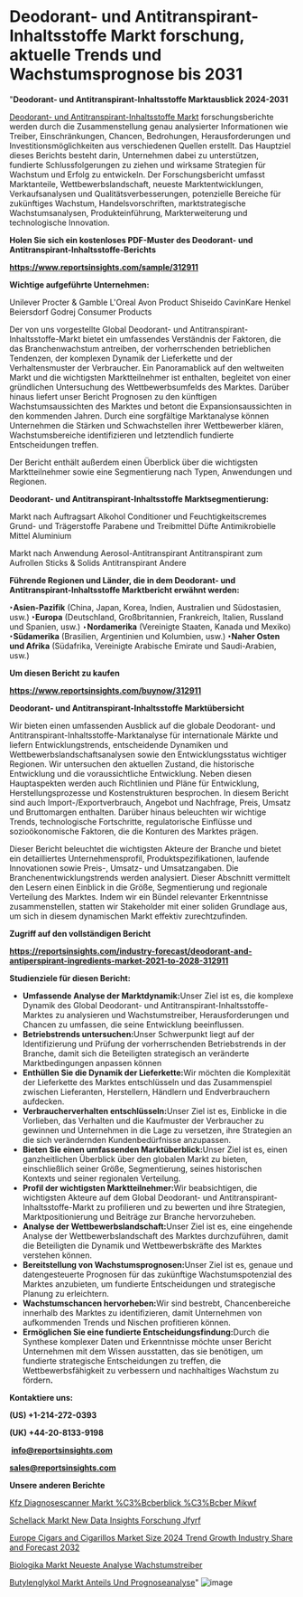 # Deodorant- und Antitranspirant-Inhaltsstoffe Markt forschung, aktuelle Trends und Wachstumsprognose bis 2031

"<strong><b>Deodorant- und Antitranspirant-Inhaltsstoffe Marktausblick 2024-2031</b></strong>

<a href=https://www.reportsinsights.com/sample/312911>Deodorant- und Antitranspirant-Inhaltsstoffe Markt</a> forschungsberichte werden durch die Zusammenstellung genau analysierter Informationen wie Treiber, Einschränkungen, Chancen, Bedrohungen, Herausforderungen und Investitionsmöglichkeiten aus verschiedenen Quellen erstellt. Das Hauptziel dieses Berichts besteht darin, Unternehmen dabei zu unterstützen, fundierte Schlussfolgerungen zu ziehen und wirksame Strategien für Wachstum und Erfolg zu entwickeln. Der Forschungsbericht umfasst Marktanteile, Wettbewerbslandschaft, neueste Marktentwicklungen, Verkaufsanalysen und Qualitätsverbesserungen, potenzielle Bereiche für zukünftiges Wachstum, Handelsvorschriften, marktstrategische Wachstumsanalysen, Produkteinführung, Markterweiterung und technologische Innovation.

<strong><b>Holen Sie sich ein kostenloses PDF-Muster des Deodorant- und Antitranspirant-Inhaltsstoffe-Berichts</b></strong>

<a href=https://www.reportsinsights.com/sample/312911><strong><u>https://www.reportsinsights.com/sample/312911</u></strong></a>

<strong>Wichtige aufgeführte Unternehmen:</strong>

Unilever
    Procter & Gamble
    L'Oreal
    Avon Product
    Shiseido
    CavinKare
    Henkel
    Beiersdorf
    Godrej Consumer Products

Der von uns vorgestellte Global Deodorant- und Antitranspirant-Inhaltsstoffe-Markt bietet ein umfassendes Verständnis der Faktoren, die das Branchenwachstum antreiben, der vorherrschenden betrieblichen Tendenzen, der komplexen Dynamik der Lieferkette und der Verhaltensmuster der Verbraucher. Ein Panoramablick auf den weltweiten Markt und die wichtigsten Marktteilnehmer ist enthalten, begleitet von einer gründlichen Untersuchung des Wettbewerbsumfelds des Marktes. Darüber hinaus liefert unser Bericht Prognosen zu den künftigen Wachstumsaussichten des Marktes und betont die Expansionsaussichten in den kommenden Jahren. Durch eine sorgfältige Marktanalyse können Unternehmen die Stärken und Schwachstellen ihrer Wettbewerber klären, Wachstumsbereiche identifizieren und letztendlich fundierte Entscheidungen treffen.

Der Bericht enthält außerdem einen Überblick über die wichtigsten Marktteilnehmer sowie eine Segmentierung nach Typen, Anwendungen und Regionen.

<strong>Deodorant- und Antitranspirant-Inhaltsstoffe Marktsegmentierung:</strong>

Markt nach Auftragsart
Alkohol
Conditioner und Feuchtigkeitscremes
Grund- und Trägerstoffe
Parabene und Treibmittel
Düfte
Antimikrobielle Mittel
Aluminium

Markt nach Anwendung
Aerosol-Antitranspirant
Antitranspirant zum Aufrollen
Sticks & Solids Antitranspirant
Andere

<strong><b>Führende Regionen und Länder, die in dem Deodorant- und Antitranspirant-Inhaltsstoffe Marktbericht erwähnt werden:</b></strong>

<strong><b>‣Asien-Pazifik</b></strong> (China, Japan, Korea, Indien, Australien und Südostasien, usw.)
<strong><b>‣Europa</b></strong> (Deutschland, Großbritannien, Frankreich, Italien, Russland und Spanien, usw.)
‣<strong><b>Nordamerika</b></strong> (Vereinigte Staaten, Kanada und Mexiko)
<strong><b>‣Südamerika</b></strong> (Brasilien, Argentinien und Kolumbien, usw.)
<strong><b>‣Naher Osten und Afrika</b></strong> (Südafrika, Vereinigte Arabische Emirate und Saudi-Arabien, usw.)

<strong>Um diesen Bericht zu kaufen</strong>

<a href=https://www.reportsinsights.com/buynow/312911><strong><u>https://www.reportsinsights.com/buynow/312911</u></strong></a>

<strong>Deodorant- und Antitranspirant-Inhaltsstoffe Marktübersicht</strong>

Wir bieten einen umfassenden Ausblick auf die globale Deodorant- und Antitranspirant-Inhaltsstoffe-Marktanalyse für internationale Märkte und liefern Entwicklungstrends, entscheidende Dynamiken und Wettbewerbslandschaftsanalysen sowie den Entwicklungsstatus wichtiger Regionen. Wir untersuchen den aktuellen Zustand, die historische Entwicklung und die voraussichtliche Entwicklung. Neben diesen Hauptaspekten werden auch Richtlinien und Pläne für Entwicklung, Herstellungsprozesse und Kostenstrukturen besprochen. In diesem Bericht sind auch Import-/Exportverbrauch, Angebot und Nachfrage, Preis, Umsatz und Bruttomargen enthalten. Darüber hinaus beleuchten wir wichtige Trends, technologische Fortschritte, regulatorische Einflüsse und sozioökonomische Faktoren, die die Konturen des Marktes prägen.

Dieser Bericht beleuchtet die wichtigsten Akteure der Branche und bietet ein detailliertes Unternehmensprofil, Produktspezifikationen, laufende Innovationen sowie Preis-, Umsatz- und Umsatzangaben. Die Branchenentwicklungstrends werden analysiert. Dieser Abschnitt vermittelt den Lesern einen Einblick in die Größe, Segmentierung und regionale Verteilung des Marktes. Indem wir ein Bündel relevanter Erkenntnisse zusammenstellen, statten wir Stakeholder mit einer soliden Grundlage aus, um sich in diesem dynamischen Markt effektiv zurechtzufinden.

<strong>Zugriff auf den vollständigen Bericht</strong>

<a href=https://reportsinsights.com/industry-forecast/deodorant-and-antiperspirant-ingredients-market-2021-to-2028-312911><strong>https://reportsinsights.com/industry-forecast/deodorant-and-antiperspirant-ingredients-market-2021-to-2028-312911</strong></a>

<strong>Studienziele für diesen Bericht:</strong>
<ul>
  <li><strong>Umfassende Analyse der Marktdynamik:</strong>Unser Ziel ist es, die komplexe Dynamik des Global Deodorant- und Antitranspirant-Inhaltsstoffe-Marktes zu analysieren und Wachstumstreiber, Herausforderungen und Chancen zu umfassen, die seine Entwicklung beeinflussen.</li>
  <li><strong>Betriebstrends untersuchen:</strong>Unser Schwerpunkt liegt auf der Identifizierung und Prüfung der vorherrschenden Betriebstrends in der Branche, damit sich die Beteiligten strategisch an veränderte Marktbedingungen anpassen können</li>
  <li><strong>Enthüllen Sie die Dynamik der Lieferkette:</strong>Wir möchten die Komplexität der Lieferkette des Marktes entschlüsseln und das Zusammenspiel zwischen Lieferanten, Herstellern, Händlern und Endverbrauchern aufdecken.</li>
  <li><strong>Verbraucherverhalten entschlüsseln:</strong>Unser Ziel ist es, Einblicke in die Vorlieben, das Verhalten und die Kaufmuster der Verbraucher zu gewinnen und Unternehmen in die Lage zu versetzen, ihre Strategien an die sich verändernden Kundenbedürfnisse anzupassen.</li>
  <li><strong>Bieten Sie einen umfassenden Marktüberblick:</strong>Unser Ziel ist es, einen ganzheitlichen Überblick über den globalen Markt zu bieten, einschließlich seiner Größe, Segmentierung, seines historischen Kontexts und seiner regionalen Verteilung.</li>
  <li><strong>Profil der wichtigsten Marktteilnehmer:</strong>Wir beabsichtigen, die wichtigsten Akteure auf dem Global Deodorant- und Antitranspirant-Inhaltsstoffe-Markt zu profilieren und zu bewerten und ihre Strategien, Marktpositionierung und Beiträge zur Branche hervorzuheben.</li>
  <li><strong>Analyse der Wettbewerbslandschaft:</strong>Unser Ziel ist es, eine eingehende Analyse der Wettbewerbslandschaft des Marktes durchzuführen, damit die Beteiligten die Dynamik und Wettbewerbskräfte des Marktes verstehen können.</li>
  <li><strong>Bereitstellung von Wachstumsprognosen:</strong>Unser Ziel ist es, genaue und datengesteuerte Prognosen für das zukünftige Wachstumspotenzial des Marktes anzubieten, um fundierte Entscheidungen und strategische Planung zu erleichtern.</li>
  <li><strong>Wachstumschancen hervorheben:</strong>Wir sind bestrebt, Chancenbereiche innerhalb des Marktes zu identifizieren, damit Unternehmen von aufkommenden Trends und Nischen profitieren können.</li>
  <li><strong>Ermöglichen Sie eine fundierte Entscheidungsfindung:</strong>Durch die Synthese komplexer Daten und Erkenntnisse möchte unser Bericht Unternehmen mit dem Wissen ausstatten, das sie benötigen, um fundierte strategische Entscheidungen zu treffen, die Wettbewerbsfähigkeit zu verbessern und nachhaltiges Wachstum zu fördern<strong>.</strong></li>
</ul>
<strong>Kontaktiere uns:</strong>

<strong>(US) +1-214-272-0393</strong>

<strong>(UK) +44-20-8133-9198</strong>

<strong> </strong><a href=info@reportsinsights.com><strong><u>info@reportsinsights.com</u></strong></a>

<a href=sales@reportsinsights.com><strong><u>sales@reportsinsights.com</u></strong></a>

<strong>Unsere anderen Berichte</strong>

<a href=https://de.linkedin.com/pulse/kfz-diagnosescanner-markt-%C3%BCberblick-%C3%BCber-mikwf/>Kfz Diagnosescanner Markt %C3%Bcberblick %C3%Bcber Mikwf</a>

<a href=https://de.linkedin.com/pulse/schellack-markt-new-data-insights-forschung-jfyrf/>Schellack Markt New Data Insights Forschung Jfyrf</a>

<a href=https://github.com/aakesh123242/RIMarket/blob/main/Europe-Cigars-and-Cigarillos-Market-Size-2024-Trend-Growth-Industry-Share-and-Forecast-2032.md>Europe Cigars and Cigarillos Market Size 2024 Trend Growth Industry Share and Forecast 2032</a>

<a href=https://de.linkedin.com/pulse/biologika-markt-neueste-analyse-wachstumstreiber>Biologika Markt Neueste Analyse Wachstumstreiber</a>

<a href=https://de.linkedin.com/pulse/butylenglykol-markt-anteils-und-prognoseanalyse>Butylenglykol Markt Anteils Und Prognoseanalyse</a>"
![image](https://github.com/Jaayaachit/RIResearch/assets/158452289/6d4a35e8-db74-4a27-8d9f-2add55ddd366)
